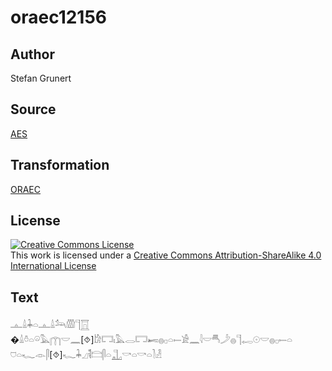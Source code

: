 # oraec12156

## Author

Stefan Grunert

## Source

[AES](https://github.com/simondschweitzer/aes)

## Transformation

[ORAEC](https://oraec.github.io/)

## License

<a rel="license" href="http://creativecommons.org/licenses/by-sa/4.0/"><img alt="Creative Commons License" style="border-width:0" src="https://i.creativecommons.org/l/by-sa/4.0/88x31.png" /></a><br />This work is licensed under a <a rel="license" href="http://creativecommons.org/licenses/by-sa/4.0/">Creative Commons Attribution-ShareAlike 4.0 International License</a>

## Text

𓊵𓏙𓇓𓏏𓊵𓏙𓃢𓏃𓊹𓉱<br>
�𓏙𓏊𓏏𓏖𓅓𓉲𓎟𓈖[⯑]𓀘𓉐𓏤𓅓𓂋𓉐𓍂𓐍𓊪𓏏𓍿𓀀𓈖𓇋𓎟𓄪𓌳𓐍𓊹𓉻𓇳𓎟𓐍𓊪𓍿𓏏<br>
𓈞𓏏𓆑𓁹𓋴[⯑]𓆑𓇓𓈎𓌟𓊭𓋴𓏏𓊻𓎡𓏏𓎡𓏏𓍘𓁐<br>
